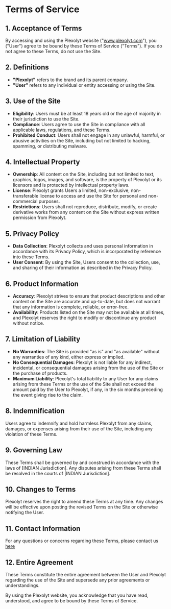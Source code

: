 # Terms of Service

## 1. Acceptance of Terms

By accessing and using the Plexolyt website ("www.plexolyt.com"), you ("User") agree to be bound by these Terms of Service ("Terms"). If you do not agree to these Terms, do not use the Site.

## 2. Definitions

- **"Plexolyt"** refers to the brand and its parent company.
- **"User"** refers to any individual or entity accessing or using the Site.

## 3. Use of the Site

- **Eligibility**: Users must be at least 18 years old or the age of majority in their jurisdiction to use the Site.
- **Compliance**: Users agree to use the Site in compliance with all applicable laws, regulations, and these Terms.
- **Prohibited Conduct**: Users shall not engage in any unlawful, harmful, or abusive activities on the Site, including but not limited to hacking, spamming, or distributing malware.

## 4. Intellectual Property

- **Ownership**: All content on the Site, including but not limited to text, graphics, logos, images, and software, is the property of Plexolyt or its licensors and is protected by intellectual property laws.
- **License**: Plexolyt grants Users a limited, non-exclusive, non-transferable license to access and use the Site for personal and non-commercial purposes.
- **Restrictions**: Users shall not reproduce, distribute, modify, or create derivative works from any content on the Site without express written permission from Plexolyt.

## 5. Privacy Policy

- **Data Collection**: Plexolyt collects and uses personal information in accordance with its Privacy Policy, which is incorporated by reference into these Terms.
- **User Consent**: By using the Site, Users consent to the collection, use, and sharing of their information as described in the Privacy Policy.

## 6. Product Information

- **Accuracy**: Plexolyt strives to ensure that product descriptions and other content on the Site are accurate and up-to-date, but does not warrant that any information is complete, reliable, or error-free.
- **Availability**: Products listed on the Site may not be available at all times, and Plexolyt reserves the right to modify or discontinue any product without notice.

## 7. Limitation of Liability

- **No Warranties**: The Site is provided "as is" and "as available" without any warranties of any kind, either express or implied.
- **No Consequential Damages**: Plexolyt is not liable for any indirect, incidental, or consequential damages arising from the use of the Site or the purchase of products.
- **Maximum Liability**: Plexolyt's total liability to any User for any claims arising from these Terms or the use of the Site shall not exceed the amount paid by the User to Plexolyt, if any, in the six months preceding the event giving rise to the claim.

## 8. Indemnification

Users agree to indemnify and hold harmless Plexolyt from any claims, damages, or expenses arising from their use of the Site, including any violation of these Terms.

## 9. Governing Law

These Terms shall be governed by and construed in accordance with the laws of [INDIAN Jurisdiction]. Any disputes arising from these Terms shall be resolved in the courts of [INDIAN Jurisdiction].

## 10. Changes to Terms

Plexolyt reserves the right to amend these Terms at any time. Any changes will be effective upon posting the revised Terms on the Site or otherwise notifying the User.

## 11. Contact Information

For any questions or concerns regarding these Terms, please contact us [here](https://plexolyt.com/contact)

## 12. Entire Agreement

These Terms constitute the entire agreement between the User and Plexolyt regarding the use of the Site and supersede any prior agreements or understandings.

By using the Plexolyt website, you acknowledge that you have read, understood, and agree to be bound by these Terms of Service.
